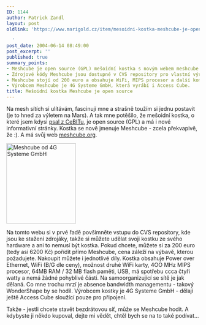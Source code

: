 ```yaml
---
ID: 1144
author: Patrick Zandl
layout: post
oldlink: 'https://www.marigold.cz/item/mesoidni-kostka-meshcube-je-open-source

  '
post_date: 2004-06-14 08:49:00
post_excerpt: ''
published: true
summary_points:
- Meshcube je open source (GPL) mešoidní kostka s novým webem meshcube.org.
- Zdrojové kódy Meshcube jsou dostupné v CVS repository pro vlastní výrobu.
- Meshcube stojí od 200 euro a obsahuje WiFi, MIPS procesor a další komponenty.
- Výrobcem Meshcube je 4G Systeme GmbH, která vyrábí i Access Cube.
title: Mešoidní kostka Meshcube je open source
---
```


<p>
Na mesh sítích si ulítávám, fascinují mne a strašně toužím si jednu postavit (je to hned za výletem na Mars). A tak mne potěšilo, že mešoidní kostka, o které jsem kdysi <a href="/?itemid=942">psal z CeBITu</a>, je open source (GPL) a má i nové informativní stránky. Kostka se nově jmenuje Meshcube - zcela překvapivě, že :). A má svůj web <a href="http://www.meshcube.org">meshcube.org</a>.</p>

<div class="rightbox"><img src="/wp-content/uploads/20040614-meshcube.jpg" alt="Meshcube od 4G Systeme GmbH" width="181" height="210" /></div>
<p>
Na tomto webu si v prvé řadě povšimněte vstupu do CVS repository, kde jsou ke stažení zdrojáky, takže si můžete udělat svoji kostku ze svého hardware a ani to nemusí být kostka. Pokud chcete, můžete si za 200 euro (tedy asi 6200 Kč) pořídit přímo Meshcube, cena záleží na výbavě, kterou požadujete. Nakoupit můžete i jednotlivé díly. Kostka obsahuje Power over Ethernet, WiFi (B/G dle ceny), možnost druhé WiFi karty, 4OO MHz MIPS procesor, 64MB RAM / 32 MB flash paměti, USB, má spotřebu ccca čtyři watty a nemá žádné pohyblivé části. Na samoorganizující se sítě je jak dělaná. Co mne trochu mrzí je absence bandwidth managementu - takový WonderShape by se hodil. Výrobcem kostky je 4G Systeme GmbH - dělají ještě Access Cube sloužící pouze pro připojení.</p>

<p>
Takže - jestli chcete stavět bezdrátovou síť, může se Meshcube hodit. A kdybyste ji někdo kupoval, dejte mi vědět, chtěl bych se na to také podívat...
</p>